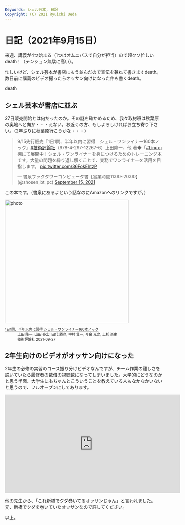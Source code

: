 ```yaml
---
Keywords: シェル芸本, 日記
Copyright: (C) 2021 Ryuichi Ueda
---
```


# 日記（2021年9月15日）

来週、講義が4つ始まる（1つはオムニバスで自分が担当）ので超クソ忙しいdeath！（テンション無駄に高い）。

忙しいけど、シェル芸本が書店にもう並んだので宣伝を兼ねて書きますdeath。数日前に講義のビデオ撮ったらオッサン向けになった件も書くdeath。

death

## シェル芸本が書店に並ぶ

27日販売開始とは何だったのか。その謎を確かめるため、我々取材班は秋葉原の奥地へと向か・・・えない。お近くの方、もしよろしければお立ち寄り下さい。（2年ぶりに秋葉原行こうかな・・・）

<blockquote class="twitter-tweet" data-partner="tweetdeck"><p lang="ja" dir="ltr">9/15先行販売『1日1問、半年以内に習得　シェル・ワンライナー160本ノック』<a href="https://twitter.com/hashtag/%E6%8A%80%E8%A1%93%E8%A9%95%E8%AB%96%E7%A4%BE?src=hash&amp;ref_src=twsrc%5Etfw">#技術評論社</a>（978-4-297-12267-6）上田隆一、他 著◆「<a href="https://twitter.com/hashtag/Linux?src=hash&amp;ref_src=twsrc%5Etfw">#Linux</a>」棚にて展開中！シェル・ワンライナーを身につけるためのトレーニング本です。大量の問題を繰り返し解くことで、実務でワンライナーを活用を目指します。 <a href="https://t.co/36FokEhtzP">pic.twitter.com/36FokEhtzP</a></p>&mdash; 書泉ブックタワーコンピュータ書【営業時間11:00~20:00】 (@shosen_bt_pc) <a href="https://twitter.com/shosen_bt_pc/status/1438042597772070913?ref_src=twsrc%5Etfw">September 15, 2021</a></blockquote>
<script async src="https://platform.twitter.com/widgets.js" charset="utf-8"></script>


この本です。（書泉にあるよという話なのにAmazonへのリンクですが。）


<div class="card">
  <div class="row no-gutters">
    <div class="col-md-2">
      <a class="item url" href="https://www.amazon.co.jp/dp/4297122677?tag=ryuichiueda-22&linkCode=ogi&th=1&psc=1"><img src="https://m.media-amazon.com/images/I/51F6w9FoosL._SL500_.jpg" width="395" alt="photo"></a>
    </div>
    <div class="col-md-10">
      <div class="card-body">
        <dl class="fn" style="font-size:80%">
          <dt><a href="https://www.amazon.co.jp/dp/4297122677?tag=ryuichiueda-22&linkCode=ogi&th=1&psc=1">1日1問、半年以内に習得 シェル・ワンライナー160本ノック</a></dt>
          <dd>上田 隆一, 山田 泰宏, 田代 勝也, 中村 壮一, 今泉 光之, 上杉 尚史</dd>
          <dd>技術評論社 2021-09-27</dd>
        </dl>
      </div>
    </div>
  </div>
</div>

## 2年生向けのビデオがオッサン向けになった

2年生の必修の実習のコース振り分けビデオなんですが、チーム作業の難しさを説いていたら履修者の数倍の視聴数になってしまいました。大学的にどうなのかと思う半面、大学生にもちゃんとこういうことを教えている人もなかなかいないと思うので、フルオープンにしてあります。

<iframe width="560" height="315" src="https://www.youtube.com/embed/ZDQYWIMv_jc" title="YouTube video player" frameborder="0" allow="accelerometer; autoplay; clipboard-write; encrypted-media; gyroscope; picture-in-picture" allowfullscreen></iframe>

他の先生から、「これ新橋でクダ巻いてるオッサンじゃん」と言われました。元、新橋でクダを巻いていたオッサンなので許してください。



以上。
